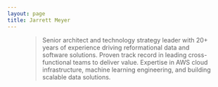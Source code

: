 ```yaml
---
layout: page
title: Jarrett Meyer
---
```


<figure>
  <blockquote class="blockquote text-secondary">
    Senior architect and technology strategy leader with 20+ years of experience driving reformational data and software solutions. Proven track record in leading cross-functional teams to deliver value. Expertise in AWS cloud infrastructure, machine learning engineering, and building scalable data solutions.
  </blockquote>
</figure>

<!-- ## Certifications

<img src="/assets/images/aws-certified-cloud-practitioner-foundational.png" alt="AWS Certified Cloud Practitioner Foundational" height="160" width="auto">
<img src="/assets/images/aws-certified-solutions-architect-associate.png" alt="AWS Certified Solutions Architect Associate" height="160" width="auto">
<img src="/assets/images/aws-certified-machine-learning-engineer-associate.png" alt="AWS Certified Machine Learning Engineer Associate" height="160" width="auto">
<img src="/assets/images/microsoft-certified-azure-ai-fundamentals.png" alt="Microsoft Certified Azure AI Fundamentals" height="160" width="auto"> -->



<!-- ### Analytics Architect, Eli Lilly and Company -->

<!-- ### Data Solutions Consultant, Fusion Alliance -->

<!-- ### Software Developer, Daniels Associates, Inc. -->

<!-- ## Publications -->

<!-- ## Education -->
